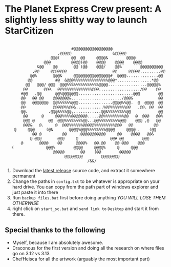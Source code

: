 # The Planet Express Crew present: A slightly less shitty way to launch StarCitizen
```
                                                                      
                             #@@@@@@@@@@@@@@@@@                       
                       ,@@@@@                  &@@@@@                 
                    @@@(     @@  @@     @@@@&        @@@@             
                 @@@         @@@@(@@    @@@@    @@@@    @@@@          
              &@@    @@       @@ (@@    @@@/    @@%        @@@@@@@@@@ 
            ,@@     @@@@@@@                    @@     @@@@@.........@@
           @@%       @@@&     @@@@@@@@@@@@@@@@#  @@@@..............@@ 
          @@          #@  &@@@%%%%%%%%%%%%%%%@@@*...............*@@   
         @@   @@@/ @@@  @@@%%%%%%%%%%%%%%@@@@.................@@@@@%  
        @@       @@@.  @@%%%%%%%%%%%%%@@@................../@@    @@  
       #@@   .@@      @@%@@@@@@@........................@@@        @@ 
       @@   @@ @@    @@@@@@@&....................../@@@&           @@ 
       @@   @@@@@@@  @@%%%%%%@@@...............@@@@%%@@.  @  @@@@  @@ 
       @@            @@@@@%%@@&............%@@%%%%%%%@@   ,@@. @@  @@ 
       @@.         .@@@&%%%@@,............@@&%%%%%%%%@@            @@ 
        @@      @     @@@%%%%@@@@@@@.....@@%%%%%%%%%@@   @  @@@   @@% 
        @@@ @      @@  @@@%%%%%%%%@@...@@%%%%%%%%%@@@    @@@ ,@   @@  
        @@@&   @.     @  @@@%%%%%%@@@@@%%%%%%%%%@@@   @@         @@   
    @     @@@     (@&       @@@@%@@@%%%%%%%%@@@@     @@@@ .    (@@    
            @@ @         @@     .@@@@@@@@@@@     @@    @@@@   @@&     
           @ @@@       @@@     @              @@# @@        @@@       
       @       @@@@    @@      @@@@%   @@.@@    @@ @@@    @@@         
   (              @@@%        @@@@     @@@@%     @     @@@            
                     @@@@@       @@    (@@        @@@@@               
                          @@@@@@@@        @@@@@@@@                    
                                    /&&/                              
```


1. Download the [latest release](https://github.com/dlikhten/starcitizen-misc/releases) source code, and extract it somewhere permanent
1. Change the paths in `config.txt` to be whatever is appropriate on your hard drive. You can copy from the path part of windows explorer and just paste it into there
1. Run `backup_files.bat` first before doing anything *YOU WILL LOSE THEM OTHERWISE*
1. right click on `start_sc.bat` and `send link to` `Desktop` and start it from there.

## Special thanks to the following

- Myself, because I am absolutely awesome.
- Draconous for the first version and doing all the research on where files go on 3.12 vs 3.13
- ChefHeisca for all the artwork (arguably the most important part)
